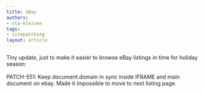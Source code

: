 ```yaml
---
title: eBay
authors:
- ola-kleiven
tags:
- sitepatching
layout: article
---
```

Tiny update, just to make it easier to browse eBay listings in time for holiday season:<br/><br/>PATCH-551: Keep document.domain in sync inside IFRAME and main document on ebay. Made it impossible to move to next listing page.
